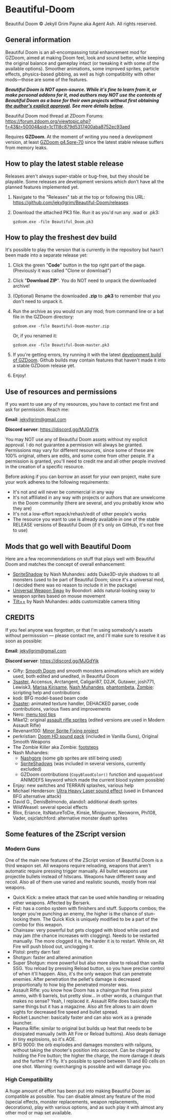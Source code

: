 # Beautiful-Doom

Beautiful Doom © Jekyll Grim Payne aka Agent Ash. All rights reserved.

## General information

Beautiful Doom is an all-encompassing total enhancement mod for GZDoom, aimed at making Doom feel, look and sound better, while keeping the original balance and gameplay intact (or tweaking it with some of the available options). Smoother animations, some improved sprites, particle effects, physics-based gibbing, as well as high compatibility with other mods—those are some of the features.

***Beautiful Doom is NOT open-source. While it's fine to learn from it, or make personal addons for it, mod authors may NOT use the contents of Beautiful Doom as a base for their own projects without first obtaining <u>the author's explicit approval</u>. See more details [below](#Use-of-resources-and-permissions).***

Beautiful Doom mod thread at ZDoom Forums:
https://forum.zdoom.org/viewtopic.php?f=43&t=50004&sid=1c1118c879d5317400aba8752ec93aed

Requires **GZDoom**. At the moment of writing you need a development version, at least [GZDoom g4.5pre-70](https://devbuilds.drdteam.org/gzdoom/) since the latest stable release suffers from memory leaks.

## How to play the latest stable release

Releases aren't always super-stable or bug-free, but they should be playable. Some releases are development versions which don't have all the planned features implemented yet.

1. Navigate to the "Releases" tab at the top or following this URL: https://github.com/jekyllgrim/Beautiful-Doom/releases
2. Download the attached PK3 file. Run it as you'd run any .wad or .pk3:
   
   ```
   gzdoom.exe -file Beautiful_Doom.pk3
   ```

## How to play the freshest dev build

It's possible to play the version that is currently in the repository but hasn't been made into a separate release yet:

1. Click the green "**Code**" button in the top right part of the page. (Previously it was called "Clone or download")

2. Click "**Download ZIP**". You do NOT need to unpack the downloaded archive!

3. (Optional) Rename the downloaded **.zip** to **.pk3** to remember that you don't need to unpack it.

4. Run the archive as you would run any mod; from command line or a bat file in the GZDoom directory:
   
   ```
   gzdoom.exe -file Beautiful-Doom-master.zip 
   ```
   
    Or, if you renamed it: 
   
   ```
   gzdoom.exe -file Beautiful-Doom-master.pk3
   ```

5. If you're getting errors, try running it with the latest [development build of GZDoom](https://devbuilds.drdteam.org/gzdoom/). Github builds may contain features that haven't made it into a stable GZDoom release yet.

6. Enjoy!

## Use of resources and permissions

If you want to use any of my resources, you have to contact me first and ask for permission. Reach me:

**Email**: jekyllgrim@gmail.com

**Discord server**: https://discord.gg/MJGdYjk

You may NOT use any of Beautiful Doom assets without my explicit approval. I do not guarantee a permission will always be granted. Permissions may vary for different resources, since some of these are 100% original, others are edits, and some come from other people. If a permission is granted, you'll need to credit me and all other people involved in the creation of a specific resource.

Before asking if you can borrow an asset for your own project, make sure your work adheres to the following requirements:

- It's not and will never be commercial in any way
- It's not affiliated in any way with projects or authors that are unwelcome in the Doom community (there are several, and you probably know who they are)
- It's not a low-effort repack/rehash/edit of other people's works
- The resource you want to use is already available in one of the stable RELEASE versions of Beautiful Doom (if it's only on GitHub, it's not free to use)

## Mods that go well with Beautiful Doom

Here are a few recommendations on stuff that plays well with Beautiful Doom and matches the concept of overall enhancement:

* [SpriteShadow](https://forum.zdoom.org/viewtopic.php?f=105&t=54992) by Nash Muhandes: adds Duke3D-style shadows to all monsters (used to be part of Beautiful Doom; since it's a universal mod, I decided there was no reason to include it in the package)
* [Universal Weapon Sway](https://forum.zdoom.org/viewtopic.php?t=68255&p=1147667) by Boondorl: adds natural-looking sway to weapon sprites based on mouse movement
* [Tilt++](https://forum.zdoom.org/viewtopic.php?f=43&t=55413) by Nash Muhandes: adds customizable camera tilting

## CREDITS

If you feel anyone was forgotten, or that I'm using somebody's assets without permisssion — please contact me, and I'll make sure to resolve it as soon as possible:

**Email**: jekyllgrim@gmail.com

**Discord server**: https://discord.gg/MJGdYjk

* Gifty: [Smooth Doom](https://forum.zdoom.org/viewtopic.php?t=45550) and smooth monsters animations which are widely used, both edited and unedited, in Beautiful Doom
* [3saster](https://github.com/3saster), Accensus, Arctangent, Caligari87, D2JK, Gutawer, josh771, Lewisk3, [Marisa Kirisame](https://github.com/MarisaKirisame), [Nash Muhandes](https://github.com/nashmuhandes), [phantombeta](https://github.com/Doom2fan), [Zombie](https://github.com/DaZombieKiller): scripting help and contributions
* kodi: BFG model-based beam code
* [3saster](https://github.com/3saster): animated texture handler, DEHACKED parser, code contributions, various fixes and improvements
* Nero: [menu tool tips](https://forum.zdoom.org/viewtopic.php?f=105&t=68495)
* Mike12: original [assault rifle sprites](https://forum.zdoom.org/viewtopic.php?f=37&t=30390) (edited versions are used in Modern Assault Rifle)
* Revenant100: [Minor Sprite Fixing project](https://www.doomworld.com/vb/wads-mods/62403-doom-2-minor-sprite-fixing-project-v1-2-release-updated-1-1-13/)
* perkristian: [Doom HD sound pack](https://www.doomworld.com/vb/wads-mods/58879-the-hi-res-doom-sound-pack-is-updated/) (included in Vanilla Guns), Original Smooth Weapons
* The Zombie Killer aka Zombie: [footsteps](https://github.com/DaZombieKiller/zk-resources/tree/master/project_footsteps)
* Nash Muhandes:
  * [Nashgore](https://forum.zdoom.org/viewtopic.php?t=62641) (some gib sprites are still being used)
  * [SpriteShadows](https://github.com/nashmuhandes/SpriteShadow) (was included in several versions, currently excluded)
  * GZDoom contributions (`CopyBloodColor()` function and `opaqueblood` ANIMDEFS keyword which made the current blood system possible)
* Enjay: new switches and TERRAIN splashes, various help
* Michael Henderson: [Ultra Heavy Laser sound effect](https://youtu.be/whLbGbpt-E4) (used in Enhanced BFG alternative attack)
* David G., DenisBelmondo, alando1: additional death sprites
* WildWeasel: several special effects
* Blox, Eriance, ItsNatureToDie, Kinsie, Minigunner, Neoworm, Phi108, Vader, osjclatchford: alternative monster death sprites

## Some features of the ZScript version

### Modern Guns

One of the main new features of the ZScript version of Beautiful Doom is a third weapon set. All weapons require reloading, weapons that aren't automatic require pressing trigger manually. All bullet weapons use projectile bullets instead of hitscans. Weapons have different sway and recoil. Also all of them use varied and realistic sounds, mostly from real weapons.

* Quick Kick: a melee attack that can be used while handling or reloading other weapons. Affected by Berserk.
* Fist: has a combo system with finishers and stuff. Supports combos; the longer you're punching an enemy, the higher is the chance of stun-locking them. The Quick Kick is uniquely modified to be a part of the combo for this weapon.
* Chainsaw: very powerful but gets clogged with blood while used and may jam (the chance increases with clogging). Needs to be restarted manually. The more clogged it is, the harder it is to restart. While on, Alt Fire will push blood out, unclogging it.
* Pistol: pretty darn fast
* Shotgun: faster and altered animation
* Super Shotgun: more powerful but also more slow to reload than vanilla SSG. You reload by pressing Reload button, so you have precise control of when it'll happen. Also, it's the only weapon that can penetrate enemies. After penetration the pellet's damage is decreased proportionally to how big the penetrated monster was.
* Assault Rifle: you know how Doom has a chaingun that fires pistol ammo, with 6 barrels, but pretty slow... in other words, a chaingun that makes no sense? Yeah, I replaced it. Assault Rifle does basically the same things but it has a magazine. Also alt fire allows to aim down sights for decreased fire speed and bullet spread.
* Rocket Launcher: basically faster and can also work as a grenade launcher.
* Plasma Rifle: similar to original but builds up heat that needs to be dissipated manually (with Alt Fire or Reload buttons). Also deals damage in tiny explosions, so it's AOE.
* BFG 9000: the orb explodes and damages monsters with railguns, without taking the shooter's position into account. Can be charged by holding the Fire button; the higher the charge, the more damage it deals and the further it'll fly. It's possible to spend between 10 and 80 cells on one shot. Warning: overcharging is possible and will damage you.

### High Compatibility

A huge amount of effort has been put into making Beautiful Doom as compatible as possible. You can disable almost any feature of the mod (special effects, monster replacements, weapon replacements, decorations), play with various options, and as such play it with almost any other mod or map set available.
